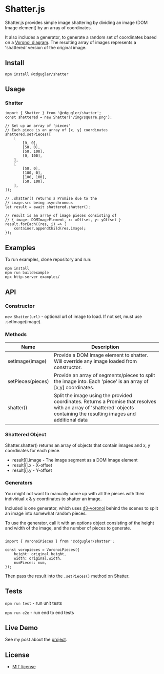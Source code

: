 # Shatter.js

Shatter.js provides simple image shattering by dividing an image (DOM Image element) by an array of coordinates.

It also includes a generator, to generate a random set of coordinates based on a [Voronoi diagram](http://en.wikipedia.org/wiki/Voronoi_diagram). The resulting array of images represents a 'shattered' version of the original image.

## Install

`npm install @cdgugler/shatter`

## Usage

### Shatter

```
import { Shatter } from '@cdgugler/shatter';
const shattered = new Shatter('/img/square.png');

// Set up an array of 'pieces'
// Each piece is an array of [x, y] coordinates
shattered.setPieces([
    [
        [0, 0],
        [50, 0],
        [50, 100],
        [0, 100],
    ],
    [
        [50, 0],
        [100, 0],
        [100, 100],
        [50, 100],
    ],
]);

// .shatter() returns a Promise due to the
// image.src being asynchronous
let result = await shattered.shatter();

// result is an array of image pieces consisting of
// { image: DOMImageElement, x: xOffset, y: yOffset }
result.forEach((res, i) => {
    container.appendChild(res.image);
});
```

## Examples

To run examples, clone repository and run:

```
npm install
npm run buildexample
npx http-server examples/
```

## API

### Constructor

`new Shatter(url)` - optional url of image to load. If not set, must use .setImage(image).

### Methods

| Name              | Description                                                                                                                                                              |
| ----------------- | ------------------------------------------------------------------------------------------------------------------------------------------------------------------------ |
| setImage(image)   | Provide a DOM Image element to shatter. Will override any image loaded from constructor.                                                                                 |
| setPieces(pieces) | Provide an array of segments/pieces to split the image into. Each 'piece' is an array of [x,y] coordinates.                                                              |
| shatter()         | Split the image using the provided coordinates. Returns a Promise that resolves with an array of 'shattered' objects containing the resulting images and additional data |

### Shattered Object

Shatter.shatter() returns an array of objects that contain images and x, y coordinates for each piece.

-   result[i].image - The image segment as a DOM Image element
-   result[i].x - X-offset
-   result[i].y - Y-offset


### Generators

You might not want to manually come up with all the pieces with their individual x & y coordinates to shatter an image.

Included is one generator, which uses [d3-voronoi](https://github.com/d3/d3-voronoi) behind the scenes to split an image into somewhat random pieces.

To use the generator, call it with an options object consisting of the height and width of the image, and the number of pieces to generate.

```

import { VoronoiPieces } from '@cdgugler/shatter';

const voropieces = VoronoiPieces({
    height: original.height,
    width: original.width,
    numPieces: num,
});

```

Then pass the result into the `.setPieces()` method on Shatter.

## Tests

`npm run test` - run unit tests

`npm run e2e` - run end to end tests

## Live Demo

See my post about the [project](https://www.addlime.com/posts/14/shatter-js/).

## License

-   [MIT license](LICENSE.md)
